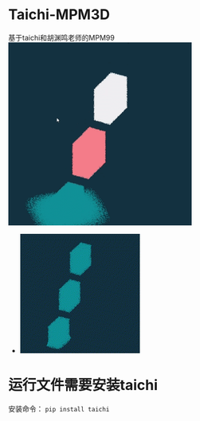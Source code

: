 # Taichi-MPM3D
基于taichi和胡渊鸣老师的MPM99
![mpm_1.gif](mpm_1.gif)
- ![water.gif](water.gif)

# 运行文件需要安装taichi
安装命令：
`pip install taichi`
